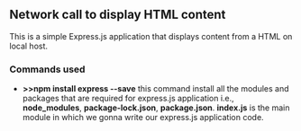 ## Network call to display HTML content

This is a simple Express.js application that displays content from a HTML on local host.

### Commands used
- **>>npm install express --save** this command install all the modules and packages that are required for express.js application i.e., **node_modules**, **package-lock.json**, **package.json**.
**index.js** is the main module in which we gonna write our express.js application code.

